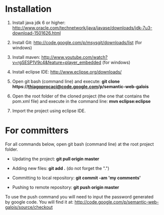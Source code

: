 # Installation #

1) Install java jdk 6 or higher: http://www.oracle.com/technetwork/java/javase/downloads/jdk-7u3-download-1501626.html

2) Install Git: http://code.google.com/p/msysgit/downloads/list (for windows)


3) Install maven: http://www.youtube.com/watch?v=rgSESP1V9c4&feature=player_embedded (for windows)

4) Install eclipse IDE: http://www.eclipse.org/downloads/

5) Open git bash (command line) and execute:
**git clone https://thiagoprocaci@code.google.com/p/semantic-web-galois**

6) Open the root folder of the cloned project (the one that contains the pom.xml file) and execute in the command line: **mvn eclipse:eclipse**

7) Import the project using eclipse IDE.


# For committers #

For all commands below, open git bash (command line) at the root project folder.

- Updating the project: **git pull origin master**

- Adding new files: **git add .** (do not forget the ".")

- Committing to local repository: **git commit -am 'my comments'**

- Pushing to remote repository: **git push origin master**

To use the push command you will need to input the password generated by google code. You will find it at: http://code.google.com/p/semantic-web-galois/source/checkout
